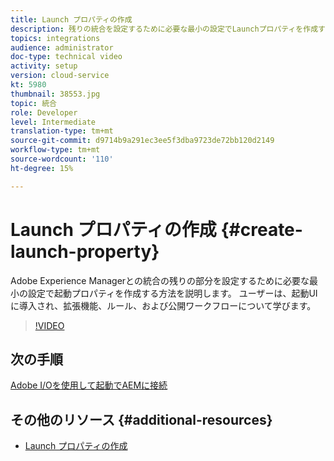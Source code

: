 ```yaml
---
title: Launch プロパティの作成
description: 残りの統合を設定するために必要な最小の設定でLaunchプロパティを作成する方法を説明します。 ユーザーは、起動UIに導入され、拡張機能、ルール、および発行ワークフローについて学習します。
topics: integrations
audience: administrator
doc-type: technical video
activity: setup
version: cloud-service
kt: 5980
thumbnail: 38553.jpg
topic: 統合
role: Developer
level: Intermediate
translation-type: tm+mt
source-git-commit: d9714b9a291ec3ee5f3dba9723de72bb120d2149
workflow-type: tm+mt
source-wordcount: '110'
ht-degree: 15%

---
```



# Launch プロパティの作成 {#create-launch-property}

Adobe Experience Managerとの統合の残りの部分を設定するために必要な最小の設定で起動プロパティを作成する方法を説明します。 ユーザーは、起動UIに導入され、拡張機能、ルール、および公開ワークフローについて学びます。

>[!VIDEO](https://video.tv.adobe.com/v/38553?quality=12&learn=on)

## 次の手順

[Adobe I/Oを使用して起動でAEMに接続](connect-aem-launch-adobe-io.md)

## その他のリソース {#additional-resources}

* [Launch プロパティの作成](https://docs.adobe.com/content/help/en/core-services-learn/implementing-in-websites-with-launch/configure-launch/launch.html)
